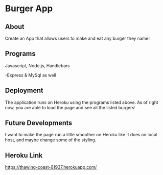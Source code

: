 # Burger App

## About

Create an App that allows users to make and eat any burger they name!

## Programs

Javascript, Node.js, Handlebars

-Express & MySql as well

## Deployment
The application runs on Heroku using the programs listed above. As of right now, you are able to load the page and see all the listed burgers! 

## Future Developments
I want to make the page run a little smoother on Heroku like it does on local host, and maybe change some of the styling. 
 

## Heroku Link
https://thawing-coast-61937.herokuapp.com/
